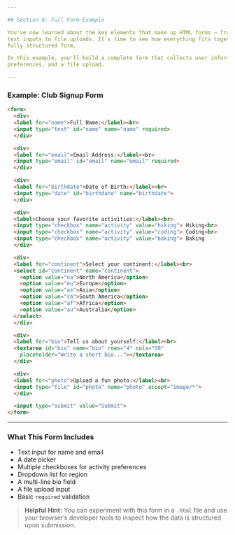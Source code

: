 ```yaml
---

## Section 8: Full Form Example

You've now learned about the key elements that make up HTML forms — from basic
text inputs to file uploads. It's time to see how everything fits together in a
fully structured form.

In this example, you'll build a complete form that collects user information,
preferences, and a file upload.

---
```


### Example: Club Signup Form

```html
<form>
  <div>
  <label for="name">Full Name:</label><br>
  <input type="text" id="name" name="name" required>
  </div>

  <div>
  <label for="email">Email Address:</label><br>
  <input type="email" id="email" name="email" required>
  </div>

  <div>
  <label for="birthdate">Date of Birth:</label><br>
  <input type="date" id="birthdate" name="birthdate">
  </div>

  <div>
  <label>Choose your favorite activities:</label><br>
  <input type="checkbox" name="activity" value="hiking"> Hiking<br>
  <input type="checkbox" name="activity" value="coding"> Coding<br>
  <input type="checkbox" name="activity" value="baking"> Baking
  </div>

  <div>
  <label for="continent">Select your continent:</label><br>
  <select id="continent" name="continent">
    <option value="na">North America</option>
    <option value="eu">Europe</option>
    <option value="as">Asia</option>
    <option value="sa">South America</option>
    <option value="af">Africa</option>
    <option value="au">Australia</option>
  </select>
  </div>

  <div>
  <label for="bio">Tell us about yourself:</label><br>
  <textarea id="bio" name="bio" rows="4" cols="50"
    placeholder="Write a short bio..."></textarea>
  </div>

  <div>
  <label for="photo">Upload a fun photo:</label><br>
  <input type="file" id="photo" name="photo" accept="image/*">
  </div>

  <input type="submit" value="Submit">
</form>
```

---

### What This Form Includes

* Text input for name and email
* A date picker
* Multiple checkboxes for activity preferences
* Dropdown list for region
* A multi-line bio field
* A file upload input
* Basic `required` validation

> **Helpful Hint:**
> You can experiment with this form in a `.html` file and use your browser’s
> developer tools to inspect how the data is structured upon submission.


